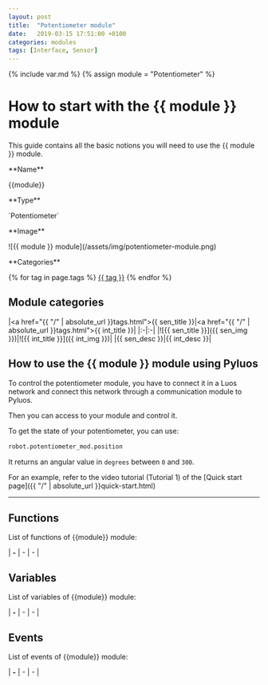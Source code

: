 ```yaml
---
layout: post
title:  "Potentiometer module"
date:   2019-03-15 17:51:00 +0100
categories: modules
tags: [Interface, Sensor]
---
```

{% include var.md %}
{% assign module = "Potentiometer" %}

# How to start with the {{ module }} module

This guide contains all the basic notions you will need to use the {{ module }} module.

<div class="sheet" markdown="1">

<p class="sheet-title" markdown="1">**Name**</p>

<p class="indent" markdown="1">{{module}}</p>

<p class="sheet-title" markdown="1">**Type**</p>

<p class="indent" markdown="1">`Potentiometer`</p>

<p class="sheet-title" markdown="1">**Image**</p>

<p class="indent" markdown="1">![{{ module }} module](/assets/img/potentiometer-module.png)</p>

<p class="sheet-title" markdown="1">**Categories**</p>

<p class="indent" markdown="1">
{% for tag in page.tags %}
  <a href="{{ "/" | absolute_url }}tags.html">{{ tag }}</a>
{% endfor %}
</p>
</div>

## Module categories

|<a href="{{ "/" | absolute_url }}tags.html">{{ sen_title }}</a>|<a href="{{ "/" | absolute_url }}tags.html">{{ int_title }}</a>|
|:-|:-|
|![{{ sen_title }}]({{ sen_img }})|![{{ int_title }}]({{ int_img }})|
|{{ sen_desc }}|{{ int_desc }}|


## How to use the {{ module }} module using Pyluos
To control the potentiometer module, you have to connect it in a Luos network and connect this network through a communication module to Pyluos.

Then you can access to your module and control it.

To get the state of your potentiometer, you can use:

```python
robot.potentiometer_mod.position
```

It returns an angular value in `degrees` between `0` and `300`.

For an example, refer to the video tutorial (Tutorial 1) of the [Quick start page]({{ "/" | absolute_url }}quick-start.html)

----

## Functions
List of functions of {{module}} module:

| **-** | - | - | 

## Variables
List of variables of {{module}} module:
 
| **-** | - | - | 

## Events
List of events of {{module}} module:

| **-** | - | - | 
